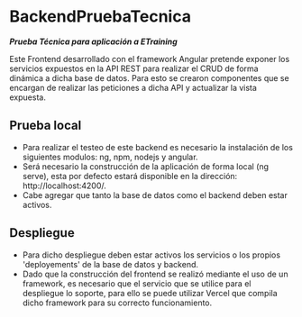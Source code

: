 
# BackendPruebaTecnica

***Prueba Técnica para aplicación a ETraining***

Este Frontend desarrollado con el framework Angular pretende exponer los servicios expuestos en la API REST para realizar el CRUD de forma dinámica a dicha base de datos. Para esto se crearon componentes que se encargan de realizar las peticiones a dicha API y actualizar la vista expuesta.

## Prueba local

* Para realizar el testeo de este backend es necesario la instalación de los siguientes modulos: ng, npm, nodejs y angular.
* Será necesario la construcción de la aplicación de forma local (ng serve), esta por defecto estará disponible en la dirección: http://localhost:4200/.
* Cabe agregar que tanto la base de datos como el backend deben estar activos.

## Despliegue

* Para dicho despliegue deben estar activos los servicios o los propios 'deployements' de la base de datos y backend.
* Dado que la construcción del frontend se realizó mediante el uso de un framework, es necesario que el servicio que se utilice para el despliegue lo soporte, para ello se puede utilizar Vercel que compila dicho framework para su correcto funcionamiento.
